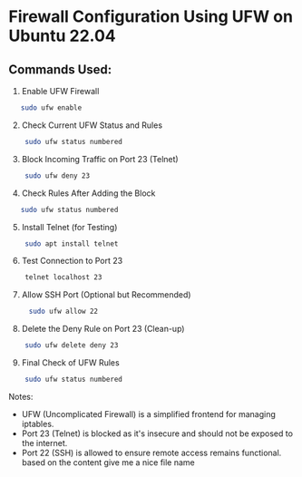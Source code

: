 # Firewall Configuration Using UFW on Ubuntu 22.04

## Commands Used:

1) Enable UFW Firewall
``` bash
   sudo ufw enable
```
2) Check Current UFW Status and Rules
``` bash
    sudo ufw status numbered
```
3) Block Incoming Traffic on Port 23 (Telnet)
``` bash
    sudo ufw deny 23
```
4) Check Rules After Adding the Block
``` bash
   sudo ufw status numbered
```
5) Install Telnet (for Testing) 
``` bash
    sudo apt install telnet
```
6) Test Connection to Port 23
``` bash
    telnet localhost 23
```

7) Allow SSH Port (Optional but Recommended)
``` bash
     sudo ufw allow 22
```
8) Delete the Deny Rule on Port 23 (Clean-up) 
``` bash
    sudo ufw delete deny 23
```

9) Final Check of UFW Rules
``` bash
    sudo ufw status numbered
```

Notes:
- UFW (Uncomplicated Firewall) is a simplified frontend for managing iptables.
- Port 23 (Telnet) is blocked as it's insecure and should not be exposed to the internet.
- Port 22 (SSH) is allowed to ensure remote access remains functional.  based on the content give me a nice file name
